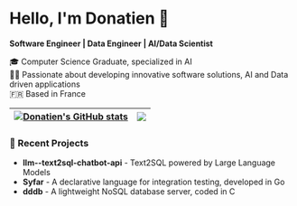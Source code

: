 # Hello, I'm Donatien 👋

**Software Engineer | Data Engineer | AI/Data Scientist**

🎓 Computer Science Graduate, specialized in AI  
👨‍💻 Passionate about developing innovative software solutions, AI and Data driven applications  
🇫🇷 Based in France  


| <a href="https://github.com/dyeto?tab=repositories"><img align="center" src="https://github-readme-stats.vercel.app/api?username=dyeto&show_icons=true&include_all_commits=true&theme=buefy&hide_border=true&hide_rank=true" alt="Donatien's GitHub stats" /></a> | <a href="https://github.com/dyeto?tab=repositories"><img align="center" src="https://github-readme-stats.vercel.app/api/top-langs/?username=dyeto&langs_count=8&size_weight=0.5&count_weight=0.5&hide=html,php,blade,css&layout=compact&theme=buefy&hide_border=true" /></a> |
| ------------- | ------------- |

### 📂 Recent Projects
- **llm--text2sql-chatbot-api** - Text2SQL powered by Large Language Models
- **Syfar** - A declarative language for integration testing, developed in Go
- **dddb** - A lightweight NoSQL database server, coded in C
